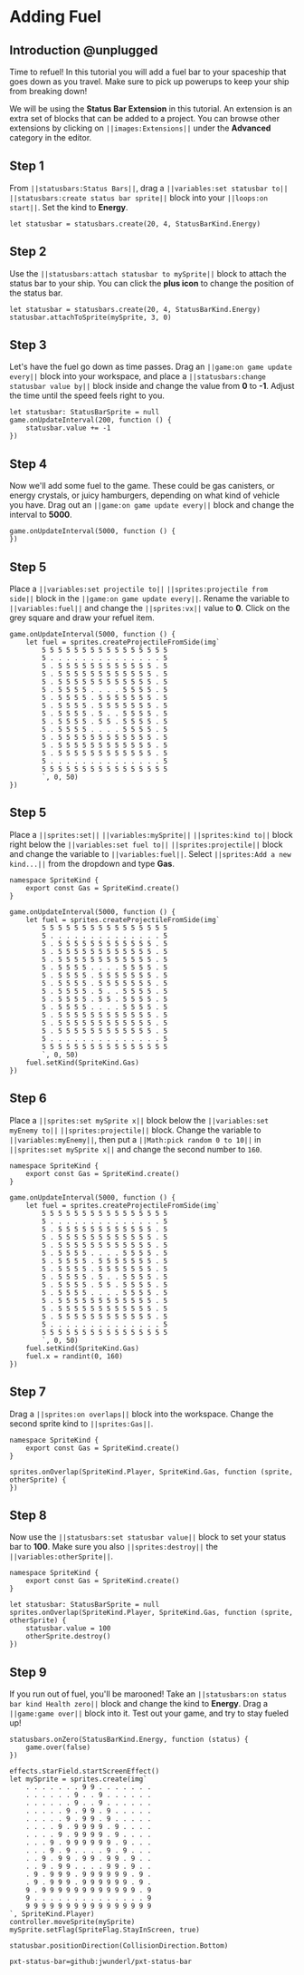 # Adding Fuel

## Introduction @unplugged

Time to refuel! In this tutorial you will add a fuel bar to your spaceship
that goes down as you travel. Make sure to pick up powerups to keep your
ship from breaking down!

We will be using the **Status Bar Extension** in this tutorial. An extension
is an extra set of blocks that can be added to a project. You can browse other
extensions by clicking on ``||images:Extensions||`` under the
**Advanced** category in the editor.

## Step 1
From ``||statusbars:Status Bars||``, drag a ``||variables:set statusbar to||``
``||statusbars:create status bar sprite||`` block into your ``||loops:on start||``.
Set the kind to **Energy**.

```block
let statusbar = statusbars.create(20, 4, StatusBarKind.Energy)
```

## Step 2
Use the ``||statusbars:attach statusbar to mySprite||`` block to attach the
status bar to your ship. You can click the **plus icon** to change the position
of the status bar.

```block
let statusbar = statusbars.create(20, 4, StatusBarKind.Energy)
statusbar.attachToSprite(mySprite, 3, 0)
```

## Step 3
Let's have the fuel go down as time passes. Drag an ``||game:on game update every||``
block into your workspace, and place a ``||statusbars:change statusbar value by||``
block inside and change the value from **0** to **-1**. Adjust the time until the
speed feels right to you.

```blocks
let statusbar: StatusBarSprite = null
game.onUpdateInterval(200, function () {
    statusbar.value += -1
})
```

## Step 4
Now we'll add some fuel to the game. These could be gas canisters, or energy
crystals, or juicy hamburgers, depending on what kind of vehicle you have.
Drag out an ``||game:on game update every||`` block and change the interval
to **5000**.

```blocks
game.onUpdateInterval(5000, function () {
})
```

## Step 5
Place a ``||variables:set projectile to||`` ``||sprites:projectile from side||``
block in the ``||game:on game update every||``. Rename the variable to
``||variables:fuel||`` and change the ``||sprites:vx||`` value to **0**. Click
on the grey square and draw your refuel item.

```blocks
game.onUpdateInterval(5000, function () {
    let fuel = sprites.createProjectileFromSide(img`
        5 5 5 5 5 5 5 5 5 5 5 5 5 5 5 5
        5 . . . . . . . . . . . . . . 5
        5 . 5 5 5 5 5 5 5 5 5 5 5 5 . 5
        5 . 5 5 5 5 5 5 5 5 5 5 5 5 . 5
        5 . 5 5 5 5 5 5 5 5 5 5 5 5 . 5
        5 . 5 5 5 5 . . . . 5 5 5 5 . 5
        5 . 5 5 5 5 . 5 5 5 5 5 5 5 . 5
        5 . 5 5 5 5 . 5 5 5 5 5 5 5 . 5
        5 . 5 5 5 5 . 5 . . 5 5 5 5 . 5
        5 . 5 5 5 5 . 5 5 . 5 5 5 5 . 5
        5 . 5 5 5 5 . . . . 5 5 5 5 . 5
        5 . 5 5 5 5 5 5 5 5 5 5 5 5 . 5
        5 . 5 5 5 5 5 5 5 5 5 5 5 5 . 5
        5 . 5 5 5 5 5 5 5 5 5 5 5 5 . 5
        5 . . . . . . . . . . . . . . 5
        5 5 5 5 5 5 5 5 5 5 5 5 5 5 5 5
        `, 0, 50)
})
```


## Step 5

Place a ``||sprites:set||`` ``||variables:mySprite||`` ``||sprites:kind to||``
block right below the ``||variables:set fuel to||`` ``||sprites:projectile||``
block and change the variable to ``||variables:fuel||``. Select
``||sprites:Add a new kind...||`` from the dropdown and type **Gas**.

```blocks
namespace SpriteKind {
    export const Gas = SpriteKind.create()
}

game.onUpdateInterval(5000, function () {
    let fuel = sprites.createProjectileFromSide(img`
        5 5 5 5 5 5 5 5 5 5 5 5 5 5 5 5
        5 . . . . . . . . . . . . . . 5
        5 . 5 5 5 5 5 5 5 5 5 5 5 5 . 5
        5 . 5 5 5 5 5 5 5 5 5 5 5 5 . 5
        5 . 5 5 5 5 5 5 5 5 5 5 5 5 . 5
        5 . 5 5 5 5 . . . . 5 5 5 5 . 5
        5 . 5 5 5 5 . 5 5 5 5 5 5 5 . 5
        5 . 5 5 5 5 . 5 5 5 5 5 5 5 . 5
        5 . 5 5 5 5 . 5 . . 5 5 5 5 . 5
        5 . 5 5 5 5 . 5 5 . 5 5 5 5 . 5
        5 . 5 5 5 5 . . . . 5 5 5 5 . 5
        5 . 5 5 5 5 5 5 5 5 5 5 5 5 . 5
        5 . 5 5 5 5 5 5 5 5 5 5 5 5 . 5
        5 . 5 5 5 5 5 5 5 5 5 5 5 5 . 5
        5 . . . . . . . . . . . . . . 5
        5 5 5 5 5 5 5 5 5 5 5 5 5 5 5 5
        `, 0, 50)
    fuel.setKind(SpriteKind.Gas)
})
```

## Step 6
Place a ``||sprites:set mySprite x||`` block below the ``||variables:set myEnemy to||``
``||sprites:projectile||`` block. Change the variable to ``||variables:myEnemy||``,
then put a ``||Math:pick random 0 to 10||`` in ``||sprites:set mySprite x||``
and change the second number to `160`.

```blocks
namespace SpriteKind {
    export const Gas = SpriteKind.create()
}

game.onUpdateInterval(5000, function () {
    let fuel = sprites.createProjectileFromSide(img`
        5 5 5 5 5 5 5 5 5 5 5 5 5 5 5 5
        5 . . . . . . . . . . . . . . 5
        5 . 5 5 5 5 5 5 5 5 5 5 5 5 . 5
        5 . 5 5 5 5 5 5 5 5 5 5 5 5 . 5
        5 . 5 5 5 5 5 5 5 5 5 5 5 5 . 5
        5 . 5 5 5 5 . . . . 5 5 5 5 . 5
        5 . 5 5 5 5 . 5 5 5 5 5 5 5 . 5
        5 . 5 5 5 5 . 5 5 5 5 5 5 5 . 5
        5 . 5 5 5 5 . 5 . . 5 5 5 5 . 5
        5 . 5 5 5 5 . 5 5 . 5 5 5 5 . 5
        5 . 5 5 5 5 . . . . 5 5 5 5 . 5
        5 . 5 5 5 5 5 5 5 5 5 5 5 5 . 5
        5 . 5 5 5 5 5 5 5 5 5 5 5 5 . 5
        5 . 5 5 5 5 5 5 5 5 5 5 5 5 . 5
        5 . . . . . . . . . . . . . . 5
        5 5 5 5 5 5 5 5 5 5 5 5 5 5 5 5
        `, 0, 50)
    fuel.setKind(SpriteKind.Gas)
    fuel.x = randint(0, 160)
})
```

## Step 7
Drag a ``||sprites:on overlaps||`` block into the workspace. Change the second
sprite kind to ``||sprites:Gas||``.

```blocks
namespace SpriteKind {
    export const Gas = SpriteKind.create()
}

sprites.onOverlap(SpriteKind.Player, SpriteKind.Gas, function (sprite, otherSprite) {
})
```

## Step 8
Now use the ``||statusbars:set statusbar value||`` block to set your status bar
to **100**. Make sure you also ``||sprites:destroy||`` the ``||variables:otherSprite||``.

```blocks
namespace SpriteKind {
    export const Gas = SpriteKind.create()
}

let statusbar: StatusBarSprite = null
sprites.onOverlap(SpriteKind.Player, SpriteKind.Gas, function (sprite, otherSprite) {
    statusbar.value = 100
    otherSprite.destroy()
})
```

## Step 9
If you run out of fuel, you'll be marooned! Take an ``||statusbars:on status bar kind Health zero||``
block and change the kind to **Energy**. Drag a ``||game:game over||`` block
into it. Test out your game, and try to stay fueled up!

```blocks
statusbars.onZero(StatusBarKind.Energy, function (status) {
    game.over(false)
})
```

```template
effects.starField.startScreenEffect()
let mySprite = sprites.create(img`
    . . . . . . . 9 9 . . . . . . .
    . . . . . . 9 . . 9 . . . . . .
    . . . . . . 9 . . 9 . . . . . .
    . . . . . 9 . 9 9 . 9 . . . . .
    . . . . . 9 . 9 9 . 9 . . . . .
    . . . . 9 . 9 9 9 9 . 9 . . . .
    . . . . 9 . 9 9 9 9 . 9 . . . .
    . . . 9 . 9 9 9 9 9 9 . 9 . . .
    . . . 9 . 9 . . . . 9 . 9 . . .
    . . 9 . 9 9 . 9 9 . 9 9 . 9 . .
    . . 9 . 9 9 . . . . 9 9 . 9 . .
    . 9 . 9 9 9 . 9 9 9 9 9 9 . 9 .
    . 9 . 9 9 9 . 9 9 9 9 9 9 . 9 .
    9 . 9 9 9 9 9 9 9 9 9 9 9 9 . 9
    9 . . . . . . . . . . . . . . 9
    9 9 9 9 9 9 9 9 9 9 9 9 9 9 9 9
`, SpriteKind.Player)
controller.moveSprite(mySprite)
mySprite.setFlag(SpriteFlag.StayInScreen, true)
```

```ghost
statusbar.positionDirection(CollisionDirection.Bottom)
```

```package
pxt-status-bar=github:jwunderl/pxt-status-bar
```